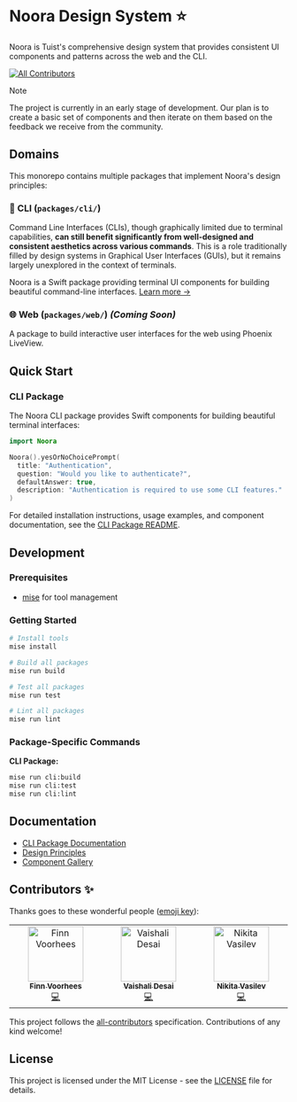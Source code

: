 # Noora Design System ⭐️

Noora is Tuist's comprehensive design system that provides consistent UI components and patterns across the web and the CLI.

<!-- ALL-CONTRIBUTORS-BADGE:START - Do not remove or modify this section -->

[![All Contributors](https://img.shields.io/badge/all_contributors-3-orange.svg?style=flat-square)](#contributors-)

<!-- ALL-CONTRIBUTORS-BADGE:END -->

> [!NOTE]
> The project is currently in an early stage of development. Our plan is to create a basic set of components and then iterate on them based on the feedback we receive from the community.

## Domains

This monorepo contains multiple packages that implement Noora's design principles:

### 📱 CLI (`packages/cli/`)

Command Line Interfaces (CLIs), though graphically limited due to terminal capabilities, **can still benefit significantly from well-designed and consistent aesthetics across various commands**. This is a role traditionally filled by design systems in Graphical User Interfaces (GUIs), but it remains largely unexplored in the context of terminals.

Noora is a Swift package providing terminal UI components for building beautiful command-line interfaces. [Learn more →](./packages/cli/README.md)

### 🌐 Web (`packages/web/`) _(Coming Soon)_

A package to build interactive user interfaces for the web using Phoenix LiveView.

## Quick Start

### CLI Package

The Noora CLI package provides Swift components for building beautiful terminal interfaces:

```swift
import Noora

Noora().yesOrNoChoicePrompt(
  title: "Authentication",
  question: "Would you like to authenticate?",
  defaultAnswer: true,
  description: "Authentication is required to use some CLI features."
)
```

For detailed installation instructions, usage examples, and component documentation, see the [CLI Package README](./packages/cli/README.md).

## Development

### Prerequisites

- [mise](https://mise.jdx.dev/) for tool management

### Getting Started

```bash
# Install tools
mise install

# Build all packages
mise run build

# Test all packages
mise run test

# Lint all packages
mise run lint
```

### Package-Specific Commands

**CLI Package:**

```bash
mise run cli:build
mise run cli:test
mise run cli:lint
```

## Documentation

- [CLI Package Documentation](./packages/cli/README.md)
- [Design Principles](./docs/content/index.md)
- [Component Gallery](./docs/content/components/)

## Contributors ✨

Thanks goes to these wonderful people ([emoji key](https://allcontributors.org/docs/en/emoji-key)):

<!-- ALL-CONTRIBUTORS-LIST:START - Do not remove or modify this section -->
<!-- prettier-ignore-start -->
<!-- markdownlint-disable -->
<table>
  <tbody>
    <tr>
      <td align="center" valign="top" width="14.28%"><a href="https://finnvoorhees.com"><img src="https://avatars.githubusercontent.com/u/8284016?v=4?s=100" width="100px;" alt="Finn Voorhees"/><br /><sub><b>Finn Voorhees</b></sub></a><br /><a href="https://github.com/tuist/Noora/commits?author=finnvoor" title="Code">💻</a></td>
      <td align="center" valign="top" width="14.28%"><a href="https://github.com/VaishaliDesai"><img src="https://avatars.githubusercontent.com/u/16591961?v=4?s=100" width="100px;" alt="Vaishali Desai"/><br /><sub><b>Vaishali Desai</b></sub></a><br /><a href="https://github.com/tuist/Noora/commits?author=VaishaliDesai" title="Code">💻</a></td>
      <td align="center" valign="top" width="14.28%"><a href="https://nsvasilev.com"><img src="https://avatars.githubusercontent.com/u/17319991?v=4?s=100" width="100px;" alt="Nikita Vasilev"/><br /><sub><b>Nikita Vasilev</b></sub></a><br /><a href="https://github.com/tuist/Noora/commits?author=ns-vasilev" title="Code">💻</a></td>
    </tr>
  </tbody>
</table>

<!-- markdownlint-restore -->
<!-- prettier-ignore-end -->

<!-- ALL-CONTRIBUTORS-LIST:END -->

This project follows the [all-contributors](https://github.com/all-contributors/all-contributors) specification. Contributions of any kind welcome!

## License

This project is licensed under the MIT License - see the [LICENSE](LICENSE) file for details.
